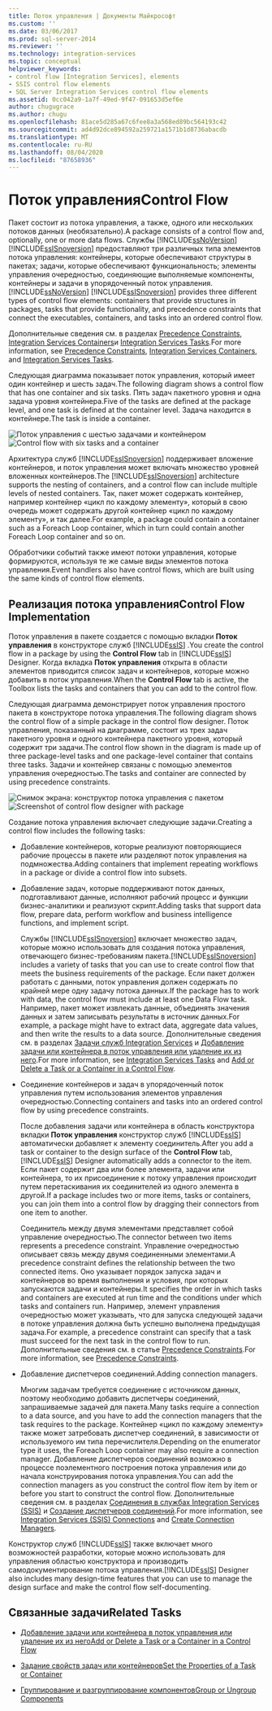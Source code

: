 ```yaml
---
title: Поток управления | Документы Майкрософт
ms.custom: ''
ms.date: 03/06/2017
ms.prod: sql-server-2014
ms.reviewer: ''
ms.technology: integration-services
ms.topic: conceptual
helpviewer_keywords:
- control flow [Integration Services], elements
- SSIS control flow elements
- SQL Server Integration Services control flow elements
ms.assetid: 0cc042a9-1a7f-49ed-9f47-091653d5ef6e
author: chugugrace
ms.author: chugu
ms.openlocfilehash: 81ace5d285a67c6fee8a3a568ed89bc564193c42
ms.sourcegitcommit: ad4d92dce894592a259721a1571b1d8736abacdb
ms.translationtype: MT
ms.contentlocale: ru-RU
ms.lasthandoff: 08/04/2020
ms.locfileid: "87658936"
---
```

# <a name="control-flow"></a><span data-ttu-id="fdbf5-102">Поток управления</span><span class="sxs-lookup"><span data-stu-id="fdbf5-102">Control Flow</span></span>
  <span data-ttu-id="fdbf5-103">Пакет состоит из потока управления, а также, одного или нескольких потоков данных (необязательно).</span><span class="sxs-lookup"><span data-stu-id="fdbf5-103">A package consists of a control flow and, optionally, one or more data flows.</span></span> <span data-ttu-id="fdbf5-104">Службы [!INCLUDE[ssNoVersion](../../includes/ssnoversion-md.md)] [!INCLUDE[ssISnoversion](../../../includes/ssisnoversion-md.md)] предоставляют три различных типа элементов потока управления: контейнеры, которые обеспечивают структуры в пакетах; задачи, которые обеспечивают функциональность; элементы управления очередностью, соединяющие выполняемые компоненты, контейнеры и задачи в упорядоченный поток управления.</span><span class="sxs-lookup"><span data-stu-id="fdbf5-104">[!INCLUDE[ssNoVersion](../../includes/ssnoversion-md.md)] [!INCLUDE[ssISnoversion](../../../includes/ssisnoversion-md.md)] provides three different types of control flow elements: containers that provide structures in packages, tasks that provide functionality, and precedence constraints that connect the executables, containers, and tasks into an ordered control flow.</span></span>

 <span data-ttu-id="fdbf5-105">Дополнительные сведения см. в разделах [Precedence Constraints](precedence-constraints.md), [Integration Services Containers](integration-services-containers.md)и [Integration Services Tasks](integration-services-tasks.md).</span><span class="sxs-lookup"><span data-stu-id="fdbf5-105">For more information, see [Precedence Constraints](precedence-constraints.md), [Integration Services Containers](integration-services-containers.md), and [Integration Services Tasks](integration-services-tasks.md).</span></span>

 <span data-ttu-id="fdbf5-106">Следующая диаграмма показывает поток управления, который имеет один контейнер и шесть задач.</span><span class="sxs-lookup"><span data-stu-id="fdbf5-106">The following diagram shows a control flow that has one container and six tasks.</span></span> <span data-ttu-id="fdbf5-107">Пять задач пакетного уровня и одна задача уровня контейнера.</span><span class="sxs-lookup"><span data-stu-id="fdbf5-107">Five of the tasks are defined at the package level, and one task is defined at the container level.</span></span> <span data-ttu-id="fdbf5-108">Задача находится в контейнере.</span><span class="sxs-lookup"><span data-stu-id="fdbf5-108">The task is inside a container.</span></span>

 <span data-ttu-id="fdbf5-109">![Поток управления с шестью задачами и контейнером](../media/ssis-controlflowelmt.gif "Поток управления с шестью задачами и контейнером")</span><span class="sxs-lookup"><span data-stu-id="fdbf5-109">![Control flow with six tasks and a container](../media/ssis-controlflowelmt.gif "Control flow with six tasks and a container")</span></span>

 <span data-ttu-id="fdbf5-110">Архитектура служб [!INCLUDE[ssISnoversion](../../../includes/ssisnoversion-md.md)] поддерживает вложение контейнеров, и поток управления может включать множество уровней вложенных контейнеров.</span><span class="sxs-lookup"><span data-stu-id="fdbf5-110">The [!INCLUDE[ssISnoversion](../../../includes/ssisnoversion-md.md)] architecture supports the nesting of containers, and a control flow can include multiple levels of nested containers.</span></span> <span data-ttu-id="fdbf5-111">Так, пакет может содержать контейнер, например контейнер «цикл по каждому элементу», который в свою очередь может содержать другой контейнер «цикл по каждому элементу», и так далее.</span><span class="sxs-lookup"><span data-stu-id="fdbf5-111">For example, a package could contain a container such as a Foreach Loop container, which in turn could contain another Foreach Loop container and so on.</span></span>

 <span data-ttu-id="fdbf5-112">Обработчики событий также имеют потоки управления, которые формируются, используя те же самые виды элементов потока управления.</span><span class="sxs-lookup"><span data-stu-id="fdbf5-112">Event handlers also have control flows, which are built using the same kinds of control flow elements.</span></span>

## <a name="control-flow-implementation"></a><span data-ttu-id="fdbf5-113">Реализация потока управления</span><span class="sxs-lookup"><span data-stu-id="fdbf5-113">Control Flow Implementation</span></span>
 <span data-ttu-id="fdbf5-114">Поток управления в пакете создается с помощью вкладки **Поток управления** в конструкторе служб [!INCLUDE[ssIS](../../../includes/ssis-md.md)] .</span><span class="sxs-lookup"><span data-stu-id="fdbf5-114">You create the control flow in a package by using the **Control Flow** tab in [!INCLUDE[ssIS](../../../includes/ssis-md.md)] Designer.</span></span> <span data-ttu-id="fdbf5-115">Когда вкладка **Поток управления** открыта в области элементов приводится список задач и контейнеров, которые можно добавить в поток управления.</span><span class="sxs-lookup"><span data-stu-id="fdbf5-115">When the **Control Flow** tab is active, the Toolbox lists the tasks and containers that you can add to the control flow.</span></span>

 <span data-ttu-id="fdbf5-116">Следующая диаграмма демонстрирует поток управления простого пакета в конструкторе потока управления.</span><span class="sxs-lookup"><span data-stu-id="fdbf5-116">The following diagram shows the control flow of a simple package in the control flow designer.</span></span> <span data-ttu-id="fdbf5-117">Поток управления, показанный на диаграмме, состоит из трех задач пакетного уровня и одного контейнера пакетного уровня, который содержит три задачи.</span><span class="sxs-lookup"><span data-stu-id="fdbf5-117">The control flow shown in the diagram is made up of three package-level tasks and one package-level container that contains three tasks.</span></span> <span data-ttu-id="fdbf5-118">Задачи и контейнер связаны с помощью элементов управления очередностью.</span><span class="sxs-lookup"><span data-stu-id="fdbf5-118">The tasks and container are connected by using precedence constraints.</span></span>

 <span data-ttu-id="fdbf5-119">![Снимок экрана: конструктор потока управления с пакетом](../media/samplecontrolflow.gif "Снимок экрана: конструктор потока управления с пакетом")</span><span class="sxs-lookup"><span data-stu-id="fdbf5-119">![Screenshot of control flow designer with package](../media/samplecontrolflow.gif "Screenshot of control flow designer with package")</span></span>

 <span data-ttu-id="fdbf5-120">Создание потока управления включает следующие задачи.</span><span class="sxs-lookup"><span data-stu-id="fdbf5-120">Creating a control flow includes the following tasks:</span></span>

-   <span data-ttu-id="fdbf5-121">Добавление контейнеров, которые реализуют повторяющиеся рабочие процессы в пакете или разделяют поток управления на подмножества.</span><span class="sxs-lookup"><span data-stu-id="fdbf5-121">Adding containers that implement repeating workflows in a package or divide a control flow into subsets.</span></span>

-   <span data-ttu-id="fdbf5-122">Добавление задач, которые поддерживают поток данных, подготавливают данные, исполняют рабочий процесс и функции бизнес-аналитики и реализуют скрипт.</span><span class="sxs-lookup"><span data-stu-id="fdbf5-122">Adding tasks that support data flow, prepare data, perform workflow and business intelligence functions, and implement script.</span></span>

     <span data-ttu-id="fdbf5-123">Службы [!INCLUDE[ssISnoversion](../../../includes/ssisnoversion-md.md)] включает множество задач, которые можно использовать для создания потока управления, отвечающего бизнес-требованиям пакета.</span><span class="sxs-lookup"><span data-stu-id="fdbf5-123">[!INCLUDE[ssISnoversion](../../../includes/ssisnoversion-md.md)] includes a variety of tasks that you can use to create control flow that meets the business requirements of the package.</span></span> <span data-ttu-id="fdbf5-124">Если пакет должен работать с данными, поток управления должен содержать по крайней мере одну задачу потока данных.</span><span class="sxs-lookup"><span data-stu-id="fdbf5-124">If the package has to work with data, the control flow must include at least one Data Flow task.</span></span> <span data-ttu-id="fdbf5-125">Например, пакет может извлекать данные, объединять значения данных и затем записывать результаты в источник данных.</span><span class="sxs-lookup"><span data-stu-id="fdbf5-125">For example, a package might have to extract data, aggregate data values, and then write the results to a data source.</span></span>  <span data-ttu-id="fdbf5-126">Дополнительные сведения см. в разделах [Задачи служб Integration Services](integration-services-tasks.md) и [Добавление задачи или контейнера в поток управления или удаление их из него](add-or-delete-a-task-or-a-container-in-a-control-flow.md).</span><span class="sxs-lookup"><span data-stu-id="fdbf5-126">For more information, see [Integration Services Tasks](integration-services-tasks.md) and [Add or Delete a Task or a Container in a Control Flow](add-or-delete-a-task-or-a-container-in-a-control-flow.md).</span></span>

-   <span data-ttu-id="fdbf5-127">Соединение контейнеров и задач в упорядоченный поток управления путем использования элементов управления очередностью.</span><span class="sxs-lookup"><span data-stu-id="fdbf5-127">Connecting containers and tasks into an ordered control flow by using precedence constraints.</span></span>

     <span data-ttu-id="fdbf5-128">После добавления задачи или контейнера в область конструктора вкладки **Поток управления** конструктор служб [!INCLUDE[ssIS](../../../includes/ssis-md.md)] автоматически добавляет к элементу соединитель.</span><span class="sxs-lookup"><span data-stu-id="fdbf5-128">After you add a task or container to the design surface of the **Control Flow** tab, [!INCLUDE[ssIS](../../../includes/ssis-md.md)] Designer automatically adds a connector to the item.</span></span> <span data-ttu-id="fdbf5-129">Если пакет содержит два или более элемента, задачи или контейнера, то их присоединение к потоку управления происходит путем перетаскивания их соединителей из одного элемента в другой.</span><span class="sxs-lookup"><span data-stu-id="fdbf5-129">If a package includes two or more items, tasks or containers, you can join them into a control flow by dragging their connectors from one item to another.</span></span>

     <span data-ttu-id="fdbf5-130">Соединитель между двумя элементами представляет собой управление очередностью.</span><span class="sxs-lookup"><span data-stu-id="fdbf5-130">The connector between two items represents a precedence constraint.</span></span> <span data-ttu-id="fdbf5-131">Управление очередностью описывает связь между двумя соединенными элементами.</span><span class="sxs-lookup"><span data-stu-id="fdbf5-131">A precedence constraint defines the relationship between the two connected items.</span></span> <span data-ttu-id="fdbf5-132">Оно указывает порядок запуска задач и контейнеров во время выполнения и условия, при которых запускаются задачи и контейнеры.</span><span class="sxs-lookup"><span data-stu-id="fdbf5-132">It specifies the order in which tasks and containers are executed at run time and the conditions under which tasks and containers run.</span></span> <span data-ttu-id="fdbf5-133">Например, элемент управления очередностью может указывать, что для запуска следующей задачи в потоке управления должна быть успешно выполнена предыдущая задача.</span><span class="sxs-lookup"><span data-stu-id="fdbf5-133">For example, a precedence constraint can specify that a task must succeed for the next task in the control flow to run.</span></span> <span data-ttu-id="fdbf5-134">Дополнительные сведения см. в статье [Precedence Constraints](precedence-constraints.md).</span><span class="sxs-lookup"><span data-stu-id="fdbf5-134">For more information, see [Precedence Constraints](precedence-constraints.md).</span></span>

-   <span data-ttu-id="fdbf5-135">Добавление диспетчеров соединений.</span><span class="sxs-lookup"><span data-stu-id="fdbf5-135">Adding connection managers.</span></span>

     <span data-ttu-id="fdbf5-136">Многим задачам требуется соединение с источником данных, поэтому необходимо добавить диспетчеры соединений, запрашиваемые задачей для пакета.</span><span class="sxs-lookup"><span data-stu-id="fdbf5-136">Many tasks require a connection to a data source, and you have to add the connection managers that the task requires to the package.</span></span> <span data-ttu-id="fdbf5-137">Контейнер «цикл по каждому элементу» также может затребовать диспетчер соединений, в зависимости от используемого им типа перечислителя.</span><span class="sxs-lookup"><span data-stu-id="fdbf5-137">Depending on the enumerator type it uses, the Foreach Loop container may also require a connection manager.</span></span> <span data-ttu-id="fdbf5-138">Добавление диспетчеров соединений возможно в процессе поэлементного построения потока управления или до начала конструирования потока управления.</span><span class="sxs-lookup"><span data-stu-id="fdbf5-138">You can add the connection managers as you construct the control flow item by item or before you start to construct the control flow.</span></span> <span data-ttu-id="fdbf5-139">Дополнительные сведения см. в разделах [Соединения в службах Integration Services (SSIS)](../connection-manager/integration-services-ssis-connections.md) и [Создание диспетчеров соединений](../create-connection-managers.md).</span><span class="sxs-lookup"><span data-stu-id="fdbf5-139">For more information, see [Integration Services &#40;SSIS&#41; Connections](../connection-manager/integration-services-ssis-connections.md) and [Create Connection Managers](../create-connection-managers.md).</span></span>

 <span data-ttu-id="fdbf5-140">Конструктор служб [!INCLUDE[ssIS](../../../includes/ssis-md.md)] также включает много возможностей разработки, которые можно использовать для управления областью конструктора и производить самодокументирование потока управления.</span><span class="sxs-lookup"><span data-stu-id="fdbf5-140">[!INCLUDE[ssIS](../../../includes/ssis-md.md)] Designer also includes many design-time features that you can use to manage the design surface and make the control flow self-documenting.</span></span>

## <a name="related-tasks"></a><span data-ttu-id="fdbf5-141">Связанные задачи</span><span class="sxs-lookup"><span data-stu-id="fdbf5-141">Related Tasks</span></span>

-   [<span data-ttu-id="fdbf5-142">Добавление задачи или контейнера в поток управления или удаление их из него</span><span class="sxs-lookup"><span data-stu-id="fdbf5-142">Add or Delete a Task or a Container in a Control Flow</span></span>](add-or-delete-a-task-or-a-container-in-a-control-flow.md)

-   [<span data-ttu-id="fdbf5-143">Задание свойств задач или контейнеров</span><span class="sxs-lookup"><span data-stu-id="fdbf5-143">Set the Properties of a Task or Container</span></span>](../set-the-properties-of-a-task-or-container.md)

-   [<span data-ttu-id="fdbf5-144">Группирование и разгруппирование компонентов</span><span class="sxs-lookup"><span data-stu-id="fdbf5-144">Group or Ungroup Components</span></span>](../group-or-ungroup-components.md)


